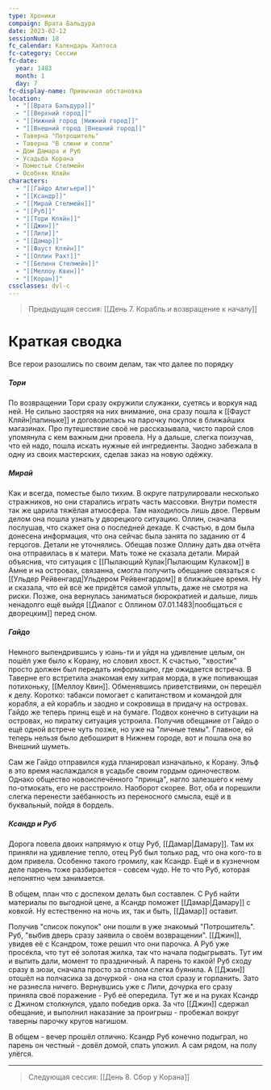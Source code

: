 ```yaml
---
type: Хроники
compaign: Врата Бальдура
date: 2023-02-12
sessionNum: 18
fc_calendar: Календарь Хаптоса
fc-category: Сессии
fc-date:
  year: 1483
  month: 1
  day: 7
fc-display-name: Привычная обстановка
location:
  - "[[Врата Бальдура]]"
  - "[[Верхний город]]"
  - "[[Нижний город |Нижний город]]"
  - "[[Внешний город |Внешний город]]"
  - Таверна "Потрошитель"
  - Таверна "В слюни и сопли"
  - Дом Дамара и Руб
  - Усадьба Корана
  - Поместье Стелмейн
  - Особняк Кляйн
characters:
  - "[[Гайдо Алигьери]]"
  - "[[Ксандр]]"
  - "[[Мирай Стелмейн]]"
  - "[[Руб]]"
  - "[[Тори Кляйн]]"
  - "[[Джин]]"
  - "[[Лили]]"
  - "[[Дамар]]"
  - "[[Фауст Кляйн]]"
  - "[[Оллин Рахт]]"
  - "[[Белинн Стелмейн]]"
  - "[[Меллоу Квин]]"
  - "[[Коран]]"
cssclasses: dvl-c
---
```


> Предыдущая сессия: [[День 7. Корабль и возвращение к началу]] 


# Краткая сводка
Все герои разошлись по своим делам, так что далее по порядку

##### Тори
По возвращении Тори сразу окружили служанки, суетясь и воркуя над ней. Не сильно заостряя на них внимание, она сразу пошла к [[Фауст Кляйн|папиньке]] и договорилась на парочку покупок в ближайших магазинах. Про путешествие своё не рассказывала, чисто парой слов упомянула с кем важным дни провела. Ну а дальше, слегка поизучав, что ей надо, пошла искать нужные ей ингредиенты. Заодно забежала в одну из своих мастерских, сделав заказ на новую одёжку. 

##### Мирай
Как и всегда, поместье было тихим. В округе патрулировали несколько стражников, но они старались играть часть массовки. Внутри поместя так же царила тяжёлая атмосфера. Там находилось лишь двое. Первым делом она пошла узнать у дворецкого ситуацию. Оллин, сначала послушав, что скажет она о последней декаде. К счастью, в дом была донесена информация, что она сейчас была занята по заданию от 4 герцогов. Детали не уточнялись. Обещав позже Оллину дать два отчёта  она отправилась в к матери. Мать тоже не сказала детали. Мирай объяснив, что ситуация с [[Пылающий Кулак|Пылающим Кулаком]] в Амне и на островах, связанна, смогла получить обещание связаться с [[Ульдер Рейвенгард|Ульдером Рейвенгардом]] в ближайшее время. Ну и сказала, что ей всё же придётся самой уплыть, даже не смотря на риски. Позже, она вернулась заниматься бюрократией и дальше, лишь ненадолго ещё выйдя [[Диалог  с Оллином 07.01.1483|пообщаться с дворецким]] перед сном.

##### Гайдо
Немного выпендрившись у юань-ти и уйдя на удивление целым, он пошёл уже было к Корану, но словил хвост. К счастью, "хвостик" просто должен был передать информацию, где ожидается встреча. В Таверне его встретила знакомая ему хитрая морда, в уже попивающая потихоньку, [[Меллоу Квин]]. Обменявшись приветствиями, он перешёл к делу. Коротко: табакси помогает с капитанством и командой для корабля, а ей корабль и заодно и сокровища в придачу на островах. Гайдо же теперь принц ещё и на бумаге. Подвох конечно в ситуации на островах, но пиратку ситуация устроила. Получив обещание от Гайдо о ещё одной встрече чуть позже, но уже на "личные темы". Главное, ей теперь нельзя было дебоширит в Нижнем городе, вот и пошла она во Внешний шуметь.

Сам же Гайдо отправился куда планировал изначально, к Корану. Эльф в это время наслаждался в усадьбе своим гордым одиночеством. Однако общество новоиспечённого "принца", нагло залезшего к нему по-отмокать, его не расстроило. Наоборот скорее. Вот, оба и порешили слегка перенести заёбанность из переносного смысла, ещё и в буквальный, пойдя в бордель.

##### Ксандр и Руб
Дорога повела двоих напрямую к отцу Руб, [[Дамар|Дамару]]. Там их приняли на удивление тепло, отец Руб был только рад, что она кого-то в дом привела. Особенно такого громилу, как Ксандр. Ещё и в кузнечном деле парень тоже разбирается - совсем чудо. Не то что Руб, которая непонятно чем занимается. 

В общем, план что с доспехом делать был составлен. С Руб найти материалы по выгодной цене, а Ксандр поможет [[Дамар|Дамару]] с ковкой. Ну естественно на ночь их, так и быть, [[Дамар]] оставит.

Получив "список покупок" они пошли в уже знакомый "Потрошитель". Руб, "выбив дверь сразу заявила о своём возвращении". [[Джин]], увидев её с Ксандром, тоже решил что они парочка. А Руб уже просекла, что тут её золотая жилка, так что начала подыгрывать. Тут им и выпить дали, момент то праздничный. А парень то какой! Руб сходу сразу в зюзи, сначала просто за столом слегка буянила. А [[Джин]] отошёл на полчасика за дочуркой - она на стол сразу и горланить. Зато не разнесла ничего.
Вернувшись уже с Лили, дочурка его сразу приняла своё поражение - Руб её опередила. Тут же и на руках Ксандр с Джином столкнулся, удало победив орка. За что [[Джин]] сдержал обещание, и выполнил наказание за проигрыш - пробежал вокруг таверны парочку кругов нагишом. 

В общем - вечер прошёл отлично. Ксандр Руб конечно подыграл, но парень он честный - довёл домой, спать уложил. А сам рядом, на полу улёгся.


---
>Следующая сессия: [[День 8. Сбор у Корана]] 
